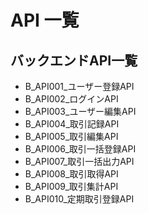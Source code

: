 # API 一覧

## バックエンドAPI一覧
- B_API001_ユーザー登録API
- B_API002_ログインAPI
- B_API003_ユーザー編集API
- B_API004_取引記録API
- B_API005_取引編集API
- B_API006_取引一括登録API
- B_API007_取引一括出力API
- B_API008_取引取得API
- B_API009_取引集計API
- B_API010_定期取引登録API
